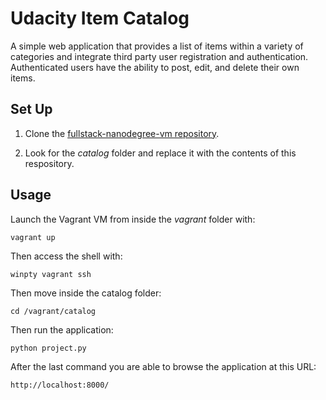 # Udacity Item Catalog

A simple web application that provides a list of items within a variety of categories and integrate third party user registration and authentication. Authenticated users have the ability to post, edit, and delete their own items.

## Set Up

1. Clone the [fullstack-nanodegree-vm repository](https://github.com/udacity/fullstack-nanodegree-vm).

2. Look for the *catalog* folder and replace it with the contents of this respository.

## Usage

Launch the Vagrant VM from inside the *vagrant* folder with:

`vagrant up`

Then access the shell with:

`winpty vagrant ssh`

Then move inside the catalog folder:

`cd /vagrant/catalog`

Then run the application:

`python project.py`

After the last command you are able to browse the application at this URL:

`http://localhost:8000/`
